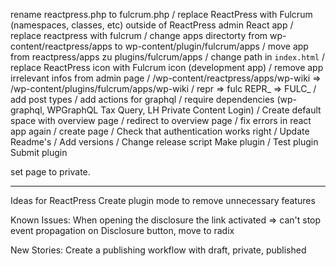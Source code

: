 rename reactpress.php to fulcrum.php /
replace ReactPress with Fulcrum (namespaces, classes, etc) outside of ReactPress admin React app /
replace reactpress with fulcrum /
change apps directorty from wp-content/reactpress/apps to wp-content/plugin/fulcrum/apps /
move app from reactpress/apps zu plugins/fulcrum/apps /
change path in `index.html` /
replace ReactPress icon with Fulcrum icon (development app) /
remove app irrelevant infos from admin page /
/wp-content/reactpress/apps/wp-wiki => /wp-content/plugins/fulcrum/apps/wp-wiki /
repr => fulc
REPR\_ => FULC\_ /
add post types /
add actions for graphql /
require dependencies (wp-graphql, WPGraphQL Tax Query, LH Private Content Login) /
Create default space with overview page /
redirect to overview page /
fix errors in react app again /
create page /
Check that authentication works right /
Update Readme's /
Add versions /
Change release script
Make plugin /
Test plugin
Submit plugin

set page to private.

---

Ideas for ReactPress
Create plugin mode to remove unnecessary features

Known Issues:
When opening the disclosure the link activated => can't stop event propagation on Disclosure button, move to radix

New Stories:
Create a publishing workflow with draft, private, published
